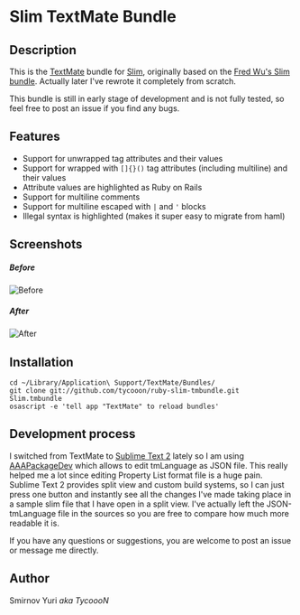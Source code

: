 # Slim TextMate Bundle

## Description

This is the [TextMate](http://macromates.com/) bundle for [Slim](http://slim-lang.com/), originally based on the [Fred Wu's Slim bundle](http://github.com/fredwu/ruby-slim-tmbundle). Actually later I've rewrote it completely from scratch.

This bundle is still in early stage of development and is not fully tested, so feel free to post an issue if you find any bugs.

## Features

- Support for unwrapped tag attributes and their values
- Support for wrapped with `[]{}()` tag attributes (including multiline) and their values
- Attribute values are highlighted as Ruby on Rails
- Support for multiline comments
- Support for multiline escaped with `|` and `'` blocks
- Illegal syntax is highlighted (makes it super easy to migrate from haml)

## Screenshots

##### Before
![Before](http://dl.dropbox.com/u/8231702/Screenshots/qhc8gy6j%7E2i%7E.png)

##### After
![After](http://dl.dropbox.com/u/8231702/Screenshots/a5_r-_6_4jom.png)

## Installation

    cd ~/Library/Application\ Support/TextMate/Bundles/
    git clone git://github.com/tycooon/ruby-slim-tmbundle.git Slim.tmbundle
    osascript -e 'tell app "TextMate" to reload bundles'

## Development process

I switched from TextMate to [Sublime Text 2](http://www.sublimetext.com/2) lately so I am using [AAAPackageDev](https://github.com/SublimeText/AAAPackageDev) which allows to edit tmLanguage as JSON file. This really helped me a lot since editing Property List format file is a huge pain. Sublime Text 2 provides split view and custom build systems, so I can just press one button and instantly see all the changes I've made taking place in a sample slim file that I have open in a split view. I've actually left the JSON-tmLanguage file in the sources so you are free to compare how much more readable it is.

If you have any questions or suggestions, you are welcome to post an issue or message me directly.

## Author

Smirnov Yuri *aka TycoooN*
